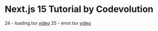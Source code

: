 # Next.js 15 Tutorial  by Codevolution


24 - loading.tsx [video](https://www.youtube.com/watch?v=0OVg4ikUaz0)
25 - error.tsx [video](https://www.youtube.com/watch?v=fWV5WPSbgdg) 